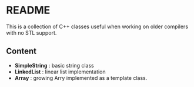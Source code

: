 # README #

This is a collection of C++ classes useful when working on older 
compilers with no STL support.


## Content ##
* **SimpleString** : basic string class
* **LinkedList** : linear list implementation
* **Array** : growing Arry implemented as a template class.
